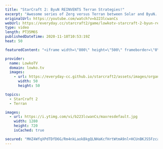 ```yaml
---
title: "StarCraft 2: ByuN REINVENTS Terran Strategies!"
excerpt: "Awesome series of Zerg versus Terran between Solar and ByuN. In this best-of-3 ByuN seems to renew Terran strategies in both the early and the mid game.  Match is from the OlimoLeague: https://www.patreon.com/olimoley  Become a YouTube member: https://lowko.tv/join Support my work on Patreon: http://www.patreon.com/lowkotv"
originalUrl: https://youtube.com/watch?v=b223lcwanCs
webUrl: https://everyday.cc/starcraft2/game/lowkotv-starcraft-2-byun-reinvents-terran-strategies/
type: video
length: PT35M6S
publishedDateTime: 2020-11-18T10:53:19Z
heat: 50

featuredContent: "<iframe width=\"800\" height=\"500\" frameborder=\"0\" src=\"https://www.youtube.com/embed/b223lcwanCs\" allow=\"accelerometer; autoplay; encrypted-media; gyroscope; picture-in-picture\" allowfullscreen></iframe>"

provider:
  name: LowkoTV
  domain: lowko.tv
  images:
    - url: https://everyday-cc.github.io/starcraft2/assets/images/organizations/lowko.tv-50x50.jpg
      width: 50
      height: 50

topics:
  - StarCraft 2
  - Terran

images:
  - url: https://i.ytimg.com/vi/b223lcwanCs/maxresdefault.jpg
    width: 1280
    height: 720
    isCached: true

secured: "MHZ4WfqXPdTDfD6G/Rm4nkLaokBkgQLNHaKcfHrtWtmA9nl+HCUnBKJS5FzcaM5+UwVme5TkdAWwZMDgss8yAYtKPAccijW3erXWSzj2gzuZ7pFl6j+nCOOl1MzzGpxngPDUhh/2aZFth3CNZh1st4/Vy22C/u6iIegw/ZgttCP14RZRzTJirsk0aokca+rGvqyl/pUQLi6zQUK/uJAIf1YuKyJNhqCdThtAYtpj7nVSgljUhub04Fr/cBIskJ2mP9VXYo2sOP+JrczUu7lO4sf54zHbcFyYe4fGIYdfzmJoa1L+nGjKbu9Z0+eE4A0BwcMP24ylM5lNMYEBgz04q6BQHYW5IPE6opxqr3sZgYgQZ23HLOU4kbVkdWlotsMVr0EUjqpA+JXiwIgh2rE3E1F0uF08bL0y9xOAmzd9KCKD6dQgfXf8rLaIht2cJUqH;NTormYxV4jSNE3zWB/WOVw=="
---
```


